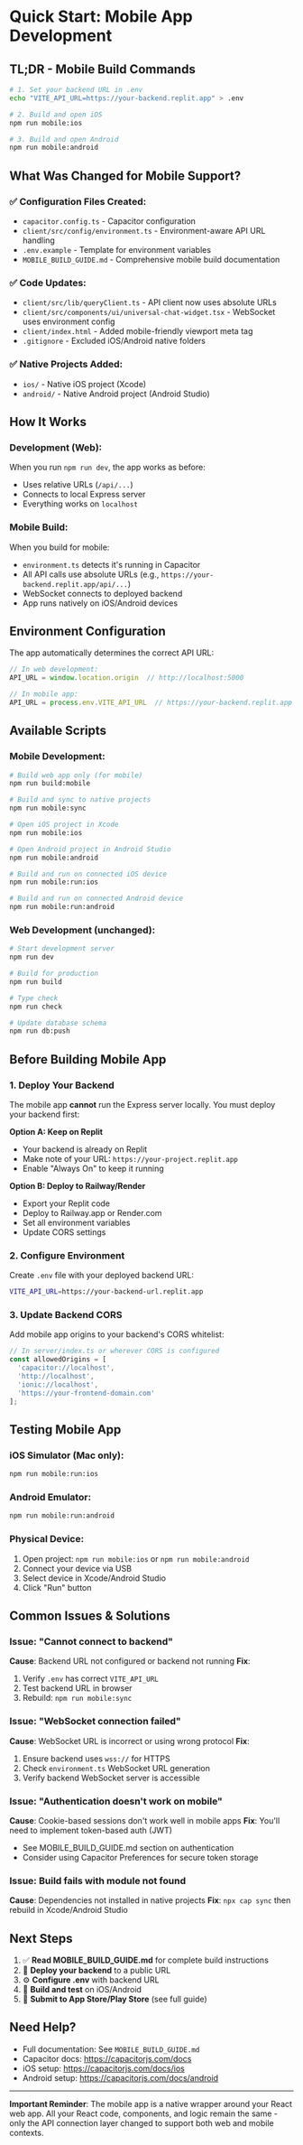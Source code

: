 # Quick Start: Mobile App Development

## TL;DR - Mobile Build Commands

```bash
# 1. Set your backend URL in .env
echo "VITE_API_URL=https://your-backend.replit.app" > .env

# 2. Build and open iOS
npm run mobile:ios

# 3. Build and open Android
npm run mobile:android
```

## What Was Changed for Mobile Support?

### ✅ Configuration Files Created:
- `capacitor.config.ts` - Capacitor configuration
- `client/src/config/environment.ts` - Environment-aware API URL handling
- `.env.example` - Template for environment variables
- `MOBILE_BUILD_GUIDE.md` - Comprehensive mobile build documentation

### ✅ Code Updates:
- `client/src/lib/queryClient.ts` - API client now uses absolute URLs
- `client/src/components/ui/universal-chat-widget.tsx` - WebSocket uses environment config
- `client/index.html` - Added mobile-friendly viewport meta tag
- `.gitignore` - Excluded iOS/Android native folders

### ✅ Native Projects Added:
- `ios/` - Native iOS project (Xcode)
- `android/` - Native Android project (Android Studio)

## How It Works

### Development (Web):
When you run `npm run dev`, the app works as before:
- Uses relative URLs (`/api/...`)
- Connects to local Express server
- Everything works on `localhost`

### Mobile Build:
When you build for mobile:
- `environment.ts` detects it's running in Capacitor
- All API calls use absolute URLs (e.g., `https://your-backend.replit.app/api/...`)
- WebSocket connects to deployed backend
- App runs natively on iOS/Android devices

## Environment Configuration

The app automatically determines the correct API URL:

```typescript
// In web development:
API_URL = window.location.origin  // http://localhost:5000

// In mobile app:
API_URL = process.env.VITE_API_URL  // https://your-backend.replit.app
```

## Available Scripts

### Mobile Development:
```bash
# Build web app only (for mobile)
npm run build:mobile

# Build and sync to native projects
npm run mobile:sync

# Open iOS project in Xcode
npm run mobile:ios

# Open Android project in Android Studio
npm run mobile:android

# Build and run on connected iOS device
npm run mobile:run:ios

# Build and run on connected Android device
npm run mobile:run:android
```

### Web Development (unchanged):
```bash
# Start development server
npm run dev

# Build for production
npm run build

# Type check
npm run check

# Update database schema
npm run db:push
```

## Before Building Mobile App

### 1. Deploy Your Backend

The mobile app **cannot** run the Express server locally. You must deploy your backend first:

**Option A: Keep on Replit**
- Your backend is already on Replit
- Make note of your URL: `https://your-project.replit.app`
- Enable "Always On" to keep it running

**Option B: Deploy to Railway/Render**
- Export your Replit code
- Deploy to Railway.app or Render.com
- Set all environment variables
- Update CORS settings

### 2. Configure Environment

Create `.env` file with your deployed backend URL:
```bash
VITE_API_URL=https://your-backend-url.replit.app
```

### 3. Update Backend CORS

Add mobile app origins to your backend's CORS whitelist:
```typescript
// In server/index.ts or wherever CORS is configured
const allowedOrigins = [
  'capacitor://localhost',
  'http://localhost',
  'ionic://localhost',
  'https://your-frontend-domain.com'
];
```

## Testing Mobile App

### iOS Simulator (Mac only):
```bash
npm run mobile:run:ios
```

### Android Emulator:
```bash
npm run mobile:run:android
```

### Physical Device:
1. Open project: `npm run mobile:ios` or `npm run mobile:android`
2. Connect your device via USB
3. Select device in Xcode/Android Studio
4. Click "Run" button

## Common Issues & Solutions

### Issue: "Cannot connect to backend"
**Cause**: Backend URL not configured or backend not running
**Fix**:
1. Verify `.env` has correct `VITE_API_URL`
2. Test backend URL in browser
3. Rebuild: `npm run mobile:sync`

### Issue: "WebSocket connection failed"
**Cause**: WebSocket URL is incorrect or using wrong protocol
**Fix**:
1. Ensure backend uses `wss://` for HTTPS
2. Check `environment.ts` WebSocket URL generation
3. Verify backend WebSocket server is accessible

### Issue: "Authentication doesn't work on mobile"
**Cause**: Cookie-based sessions don't work well in mobile apps
**Fix**: You'll need to implement token-based auth (JWT)
- See MOBILE_BUILD_GUIDE.md section on authentication
- Consider using Capacitor Preferences for secure token storage

### Issue: Build fails with module not found
**Cause**: Dependencies not installed in native projects
**Fix**: `npx cap sync` then rebuild in Xcode/Android Studio

## Next Steps

1. ✅ **Read MOBILE_BUILD_GUIDE.md** for complete build instructions
2. 🚀 **Deploy your backend** to a public URL
3. ⚙️ **Configure .env** with backend URL
4. 📱 **Build and test** on iOS/Android
5. 🏪 **Submit to App Store/Play Store** (see full guide)

## Need Help?

- Full documentation: See `MOBILE_BUILD_GUIDE.md`
- Capacitor docs: https://capacitorjs.com/docs
- iOS setup: https://capacitorjs.com/docs/ios
- Android setup: https://capacitorjs.com/docs/android

---

**Important Reminder**: The mobile app is a native wrapper around your React web app. All your React code, components, and logic remain the same - only the API connection layer changed to support both web and mobile contexts.
